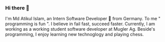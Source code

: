 ### Hi there 👋

I'm Md Atikul Islam, an Intern Software Developer 🚀 from Germany. To me " programming is fun ".  I believe in fail fast, succeed faster. Currently, I am working as a working student software developer at Mugler Ag. Beside's programming, I enjoy learning new technoglogy and playing chess.

<!--
**Atikul789/Atikul789** is a ✨ _special_ ✨ repository because its `README.md` (this file) appears on your GitHub profile.

Here are some ideas to get you started:

- 🔭 I’m currently working on Python Django framework.
- 🌱 I’m currently learning Python Djano.
- 👯 I’m looking to collaborate on open source project.
- 🤔 I’m looking for help with a internship or full time job.
- 💬 Ask me about comptetive programming.
- 📫 How to reach me: atikulislamm4@gmail.com.
- ⚡ Fun fact: I sleep a lot.
